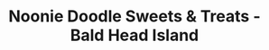 ---
title: "Noonie Doodle Sweets & Treats - Bald Head Island"
url: /bald-head-island/noonie-doodle-sweets-und-treats-bald-head-island/
shop: Süßwaren
---